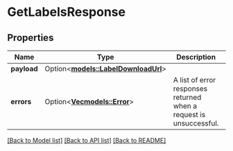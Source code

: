 # GetLabelsResponse

## Properties

Name | Type | Description | Notes
------------ | ------------- | ------------- | -------------
**payload** | Option<[**models::LabelDownloadUrl**](LabelDownloadURL.md)> |  | [optional]
**errors** | Option<[**Vec<models::Error>**](Error.md)> | A list of error responses returned when a request is unsuccessful. | [optional]

[[Back to Model list]](../README.md#documentation-for-models) [[Back to API list]](../README.md#documentation-for-api-endpoints) [[Back to README]](../README.md)



